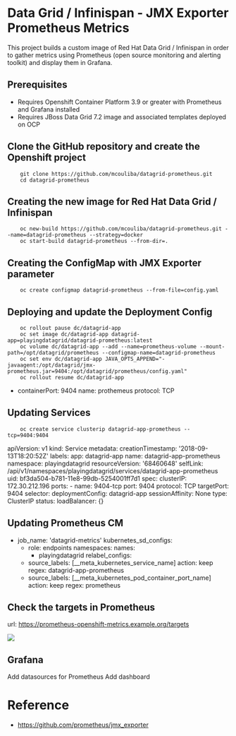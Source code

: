 Data Grid / Infinispan - JMX Exporter Prometheus Metrics
================================================================

This project builds a custom image of Red Hat Data Grid / Infinispan in order to gather metrics using Prometheus (open source monitoring and alerting toolkit) and display them in Grafana.

## Prerequisites

* Requires Openshift Container Platform 3.9 or greater with Prometheus and Grafana installed
* Requires JBoss Data Grid 7.2 image and associated templates deployed on OCP

## Clone the GitHub repository and create the Openshift project

```
    git clone https://github.com/mcouliba/datagrid-prometheus.git
    cd datagrid-prometheus
```

## Creating the new image for Red Hat Data Grid / Infinispan

```
    oc new-build https://github.com/mcouliba/datagrid-prometheus.git --name=datagrid-prometheus --strategy=docker
    oc start-build datagrid-prometheus --from-dir=.
```

## Creating the ConfigMap with JMX Exporter parameter

```
    oc create configmap datagrid-prometheus --from-file=config.yaml
```

## Deploying and update the Deployment Config
    
```
	oc rollout pause dc/datagrid-app
	oc set image dc/datagrid-app datagrid-app=playingdatagrid/datagrid-prometheus:latest
	oc volume dc/datagrid-app --add --name=prometheus-volume --mount-path=/opt/datagrid/prometheus --configmap-name=datagrid-prometheus
    oc set env dc/datagrid-app JAVA_OPTS_APPEND="-javaagent:/opt/datagrid/jmx-prometheus.jar=9404:/opt/datagrid/prometheus/config.yaml"
    oc rollout resume dc/datagrid-app
```

- containerPort: 9404
  name: prothemeus
  protocol: TCP


## Updating Services
```
	oc create service clusterip datagrid-app-prometheus --tcp=9404:9404
```

apiVersion: v1
kind: Service
metadata:
  creationTimestamp: '2018-09-13T18:20:52Z'
  labels:
    app: datagrid-app
  name: datagrid-app-prometheus
  namespace: playingdatagrid
  resourceVersion: '68460648'
  selfLink: /api/v1/namespaces/playingdatagrid/services/datagrid-app-prometheus
  uid: bf3da504-b781-11e8-99db-5254001ff7d1
spec:
  clusterIP: 172.30.212.196
  ports:
    - name: 9404-tcp
      port: 9404
      protocol: TCP
      targetPort: 9404
  selector:
    deploymentConfig: datagrid-app
  sessionAffinity: None
  type: ClusterIP
status:
  loadBalancer: {}


## Updating Prometheus CM

- job_name: 'datagrid-metrics'
  kubernetes_sd_configs:
  - role: endpoints
    namespaces:
      names:
      - playingdatagrid
  relabel_configs:
  - source_labels: [__meta_kubernetes_service_name]
    action: keep
    regex: datagrid-app-prometheus
  - source_labels: [__meta_kubernetes_pod_container_port_name]
    action: keep
    regex: prometheus


## Check the targets in Prometheus

url: https://prometheus-openshift-metrics.example.org/targets

![](images/service-target.png)


## Grafana
Add datasources for Prometheus
Add dashboard




# Reference

* https://github.com/prometheus/jmx_exporter
